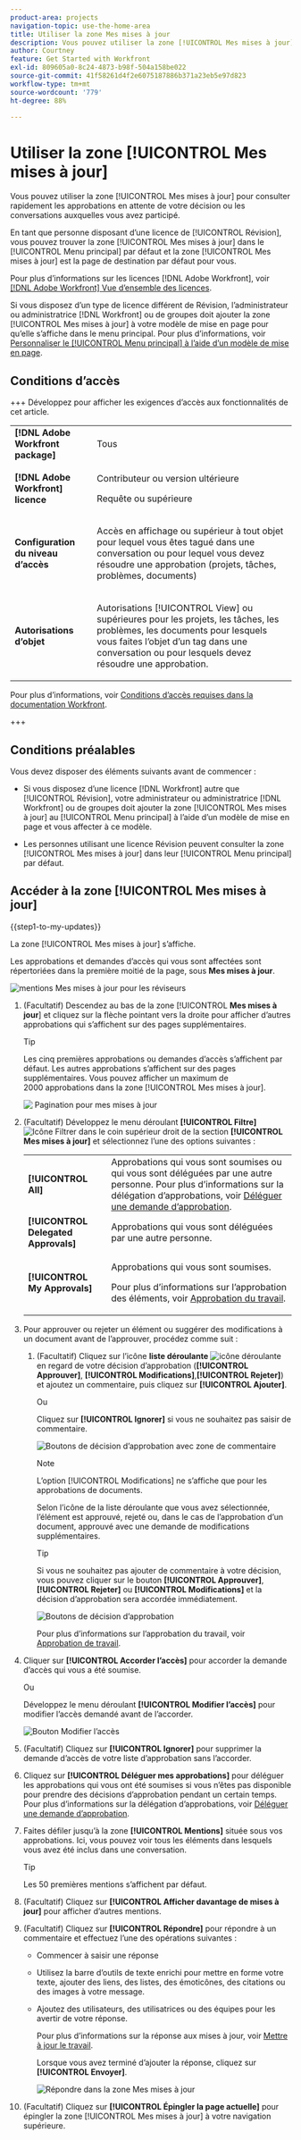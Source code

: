 ```yaml
---
product-area: projects
navigation-topic: use-the-home-area
title: Utiliser la zone Mes mises à jour
description: Vous pouvez utiliser la zone [!UICONTROL Mes mises à jour] pour consulter rapidement les approbations en attente de votre décision ou les conversations auxquelles vous avez participé.
author: Courtney
feature: Get Started with Workfront
exl-id: 809605a0-8c24-4873-b98f-504a158be022
source-git-commit: 41f58261d4f2e6075187886b371a23eb5e97d823
workflow-type: tm+mt
source-wordcount: '779'
ht-degree: 88%

---
```



# Utiliser la zone [!UICONTROL Mes mises à jour]

<!--<span class="preview">The highlighted information on this page refers to functionality not yet generally available. It is available only in the Preview environment for all customers. After the monthly releases to Production, the same features are also available in the Production environment for customers who enabled fast releases. </span>   

<span class="preview">For information about fast releases, see [Enable or disable fast releases for your organization](/help/quicksilver/administration-and-setup/set-up-workfront/configure-system-defaults/enable-fast-release-process.md). </span>-->


Vous pouvez utiliser la zone [!UICONTROL Mes mises à jour] pour consulter rapidement les approbations en attente de votre décision ou les conversations auxquelles vous avez participé.

En tant que personne disposant d’une licence de [!UICONTROL Révision], vous pouvez trouver la zone [!UICONTROL Mes mises à jour] dans le [!UICONTROL Menu principal] par défaut et la zone [!UICONTROL Mes mises à jour] est la page de destination par défaut pour vous.

Pour plus d’informations sur les licences [!DNL Adobe Workfront], voir [[!DNL Adobe Workfront] Vue d’ensemble des licences](../../../administration-and-setup/add-users/access-levels-and-object-permissions/wf-licenses.md).

Si vous disposez d’un type de licence différent de Révision, l’administrateur ou administratrice [!DNL Workfront] ou de groupes doit ajouter la zone [!UICONTROL Mes mises à jour] à votre modèle de mise en page pour qu’elle s’affiche dans le menu principal. Pour plus d’informations, voir [Personnaliser le [!UICONTROL Menu principal] à l’aide d’un modèle de mise en page](../../../administration-and-setup/customize-workfront/use-layout-templates/customize-main-menu.md).

## Conditions d’accès

+++ Développez pour afficher les exigences d’accès aux fonctionnalités de cet article.

<table style="table-layout:auto"> 
 <col> 
 <col> 
 <tbody> 
  <tr> 
   <td role="rowheader"><strong>[!DNL Adobe Workfront package]</strong></td> 
   <td> <p>Tous</p> </td> 
  </tr> 
  <tr> 
   <td role="rowheader"><strong>[!DNL Adobe Workfront] licence</strong></td> 
   <td> <p>Contributeur ou version ultérieure</p>
   <p>Requête ou supérieure</p> </td> 
  </tr> 
  <tr> 
   <td role="rowheader"><strong>Configuration du niveau d’accès</strong></td> 
   <td> <p>Accès en affichage ou supérieur à tout objet pour lequel vous êtes tagué dans une conversation ou pour lequel vous devez résoudre une approbation (projets, tâches, problèmes, documents)</p> </td> 
  </tr> 
  <tr> 
   <td role="rowheader"><strong>Autorisations d’objet</strong></td> 
   <td> <p>Autorisations [!UICONTROL View] ou supérieures pour les projets, les tâches, les problèmes, les documents pour lesquels vous faites l’objet d’un tag dans une conversation ou pour lesquels devez résoudre une approbation.</p> </td> 
  </tr> 
 </tbody> 
</table>

Pour plus d’informations, voir [Conditions d’accès requises dans la documentation Workfront](/help/quicksilver/administration-and-setup/add-users/access-levels-and-object-permissions/access-level-requirements-in-documentation.md).

+++

## Conditions préalables

Vous devez disposer des éléments suivants avant de commencer :

* Si vous disposez d’une licence [!DNL Workfront] autre que [!UICONTROL Révision], votre administrateur ou administratrice [!DNL Workfront] ou de groupes doit ajouter la zone [!UICONTROL Mes mises à jour] au [!UICONTROL Menu principal] à l’aide d’un modèle de mise en page et vous affecter à ce modèle.

* Les personnes utilisant une licence Révision peuvent consulter la zone [!UICONTROL Mes mises à jour] dans leur [!UICONTROL Menu principal] par défaut.

## Accéder à la zone [!UICONTROL Mes mises à jour]

{{step1-to-my-updates}}

La zone [!UICONTROL Mes mises à jour] s’affiche.

Les approbations et demandes d’accès qui vous sont affectées sont répertoriées dans la première moitié de la page, sous **Mes mises à jour**.

![mentions Mes mises à jour pour les réviseurs](assets/my-updates-mentions-for-reviwers-nwe-350x418.png)

1. (Facultatif) Descendez au bas de la zone [!UICONTROL **Mes mises à jour**] et cliquez sur la flèche pointant vers la droite pour afficher d’autres approbations qui s’affichent sur des pages supplémentaires.

   >[!TIP]
   >
   >Les cinq premières approbations ou demandes d’accès s’affichent par défaut. Les autres approbations s’affichent sur des pages supplémentaires. Vous pouvez afficher un maximum de 2000 approbations dans la zone [!UICONTROL Mes mises à jour].

   ![&#x200B; Pagination pour mes mises à jour &#x200B;](assets/pagination-for-my-updates-page-highlighted-nwe-350x78.png)

1. (Facultatif) Développez le menu déroulant **[!UICONTROL Filtre]** ![Icône Filtrer](assets/filter-nwepng.png) dans le coin supérieur droit de la section **[!UICONTROL Mes mises à jour]** et sélectionnez l’une des options suivantes :

   <table style="table-layout:auto"> 
    <col> 
    </col> 
    <col> 
    </col> 
    <tbody> 
     <tr> 
      <td role="rowheader"><strong>[!UICONTROL All]</strong></td> 
      <td>Approbations qui vous sont soumises ou qui vous sont déléguées par une autre personne. Pour plus d’informations sur la délégation d’approbations, voir <a href="../../../review-and-approve-work/manage-approvals/delegate-approval-requests.md" class="MCXref xref">Déléguer une demande d’approbation</a>. </td> 
     </tr> 
     <tr> 
      <td role="rowheader"><strong>[!UICONTROL Delegated Approvals]</strong></td> 
      <td>Approbations qui vous sont déléguées par une autre personne. </td> 
     </tr> 
     <tr> 
      <td role="rowheader"><strong>[!UICONTROL My Approvals]</strong></td> 
      <td> <p>Approbations qui vous sont soumises. </p> <p>Pour plus d’informations sur l’approbation des éléments, voir <a href="../../../review-and-approve-work/manage-approvals/approving-work.md" class="MCXref xref">Approbation du travail</a>.</p> </td> 
     </tr> 
    </tbody> 
   </table>

1. Pour approuver ou rejeter un élément ou suggérer des modifications à un document avant de l’approuver, procédez comme suit :

   1. (Facultatif) Cliquez sur l’icône **liste déroulante** ![icône déroulante](assets/down-arrow-blue.png) en regard de votre décision d’approbation (**[!UICONTROL Approuver]**, **[!UICONTROL Modifications]**,**[!UICONTROL Rejeter]**) et ajoutez un commentaire, puis cliquez sur **[!UICONTROL Ajouter]**.

      Ou

      Cliquez sur **[!UICONTROL Ignorer]** si vous ne souhaitez pas saisir de commentaire.

      ![Boutons de décision d’approbation avec zone de commentaire](assets/approval-decision-buttons-in-my-updates-with-comment-box-nwe-350x183.png)

      >[!NOTE]
      >
      >L’option [!UICONTROL Modifications] ne s’affiche que pour les approbations de documents.

      Selon l’icône de la liste déroulante que vous avez sélectionnée, l’élément est approuvé, rejeté ou, dans le cas de l’approbation d’un document, approuvé avec une demande de modifications supplémentaires.

      >[!TIP]
      >
      >Si vous ne souhaitez pas ajouter de commentaire à votre décision, vous pouvez cliquer sur le bouton **[!UICONTROL Approuver]**, **[!UICONTROL Rejeter]** ou **[!UICONTROL Modifications]** et la décision d’approbation sera accordée immédiatement.
      >
      >
      >![Boutons de décision d’approbation](assets/approval-decision-buttons-in-my-updates-nwe-350x169.png)
      >
      >Pour plus d’informations sur l’approbation du travail, voir [Approbation de travail](../../../review-and-approve-work/manage-approvals/approving-work.md).

1. Cliquer sur **[!UICONTROL Accorder l’accès]** pour accorder la demande d’accès qui vous a été soumise.

   Ou

   Développez le menu déroulant **[!UICONTROL Modifier l’accès]** pour modifier l’accès demandé avant de l’accorder.

   ![Bouton Modifier l’accès](assets/grant-access-button-in-my-updates-nwe-350x224.png)

1. (Facultatif) Cliquez sur **[!UICONTROL Ignorer]** pour supprimer la demande d’accès de votre liste d’approbation sans l’accorder.
1. Cliquez sur **[!UICONTROL Déléguer mes approbations]** pour déléguer les approbations qui vous ont été soumises si vous n’êtes pas disponible pour prendre des décisions d’approbation pendant un certain temps. Pour plus d’informations sur la délégation d’approbations, voir [Déléguer une demande d’approbation](../../../review-and-approve-work/manage-approvals/delegate-approval-requests.md).
1. Faites défiler jusqu’à la zone **[!UICONTROL Mentions]** située sous vos approbations. Ici, vous pouvez voir tous les éléments dans lesquels vous avez été inclus dans une conversation.

   >[!TIP]
   >
   >Les 50 premières mentions s’affichent par défaut.

1. (Facultatif) Cliquez sur **[!UICONTROL Afficher davantage de mises à jour]** pour afficher d’autres mentions.
1. (Facultatif) Cliquez sur **[!UICONTROL Répondre]** pour répondre à un commentaire et effectuez l’une des opérations suivantes :
   * Commencer à saisir une réponse
   * Utilisez la barre d’outils de texte enrichi pour mettre en forme votre texte, ajouter des liens, des listes, des émoticônes, des citations ou des images à votre message.
   * Ajoutez des utilisateurs, des utilisatrices ou des équipes pour les avertir de votre réponse.

     Pour plus d’informations sur la réponse aux mises à jour, voir [Mettre à jour le travail](/help/quicksilver/workfront-basics/updating-work-items-and-viewing-updates/update-work.md).

     Lorsque vous avez terminé d’ajouter la réponse, cliquez sur **[!UICONTROL Envoyer]**.

     ![Répondre dans la zone Mes mises à jour](assets/reply-in-the-my-updates-area.png)

1. (Facultatif) Cliquez sur **[!UICONTROL Épingler la page actuelle]** pour épingler la zone [!UICONTROL Mes mises à jour] à votre navigation supérieure.
